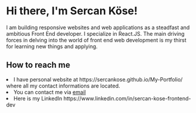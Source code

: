 # Hi there, I'm Sercan Köse!

I am building responsive websites and web applications as a steadfast and ambitious Front End developer. 
I specialize in React.JS. The main driving forces in delving into the world of front end web development is my thirst for 
learning new things and applying.

## How to reach me

<li>I have personal website at https://sercankose.github.io/My-Portfolio/ where all my contact informations are located.</li> 
<li>You can contact me via <a href="mailto:sercannkosee@gmail.com" >email</a></li> 
<li>Here is my LinkedIn https://www.linkedin.com/in/sercan-kose-frontend-dev</li>



<!---
sercankose/sercankose is a ✨ special ✨ repository because its `README.md` (this file) appears on your GitHub profile.
You can click the Preview link to take a look at your changes.
--->
